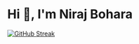<h1 >Hi 👋, I'm Niraj Bohara</h1>

[![GitHub Streak](https://streak-stats.demolab.com?user=noooobdev&theme=dark&border_radius=15&date_format=M%20j%5B%2C%20Y%5D&card_width=500)](https://git.io/streak-stats)
